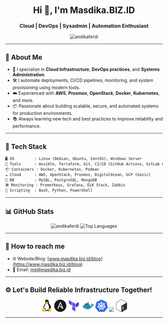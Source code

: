 <h1 align="center">Hi 👋, I'm Masdika.BIZ.ID</h1>
<h3 align="center">Cloud | DevOps | Sysadmin | Automation Enthusiast</h3>

<p align="center">
  <img src="https://komarev.com/ghpvc/?username=andikaferdi&label=Profile%20views&color=0e75b6&style=flat" alt="andikaferdi" />
</p>

---

## 🚀 About Me

* 🔧 I specialize in **Cloud Infrastructure**, **DevOps practices**, and **Systems Administration**.
* 🛠️ I automate deployments, CI/CD pipelines, monitoring, and system provisioning using modern tools.
* ☁️ Experienced with **AWS**, **Proxmox**, **OpenStack**, **Docker**, **Kubernetes**, and more.
* 📦 Passionate about building scalable, secure, and automated systems for production environments.
* 📚 Always learning new tech and best practices to improve reliability and performance.

---

## 🧰 Tech Stack

```bash
🖥️ OS         : Linux (Debian, Ubuntu, CentOS), Windows Server  
🔧 Tools      : Ansible, Terraform, Git, CI/CD (GitHub Actions, GitLab CI, Jenkins)  
📦 Containers : Docker, Kubernetes, Podman  
☁️ Cloud      : AWS, OpenStack, Proxmox, DigitalOcean, GCP (basic)  
💃 DB         : MySQL, PostgreSQL, MongoDB  
🛠️ Monitoring : Prometheus, Grafana, ELK Stack, Zabbix  
📜 Scripting  : Bash, Python, PowerShell  
```

---

## 📊 GitHub Stats

<p align="center">
  <img src="https://github-readme-stats.vercel.app/api?username=andikaferdi&show_icons=true&theme=tokyonight" alt="andikaferdi" />
  <img src="https://github-readme-stats.vercel.app/api/top-langs/?username=andikaferdi&layout=compact&theme=tokyonight" alt="Top Languages" />
</p>

---

## 📩 How to reach me

* 🌐 Website/Blog: [www.masdika.biz.id/blog](https://www.masdika.biz.id/blog)
* 📧 Email: [me@masdika.biz.id](mailto:me@masdika.biz.id)

---

## ⚙️ Let's Build Reliable Infrastructure Together!

<p align="center">
  <img src="https://raw.githubusercontent.com/devicons/devicon/master/icons/linux/linux-original.svg" width="40" />
  <img src="https://raw.githubusercontent.com/devicons/devicon/master/icons/ansible/ansible-original.svg" width="40" />
  <img src="https://raw.githubusercontent.com/devicons/devicon/master/icons/terraform/terraform-original.svg" width="40" />
  <img src="https://raw.githubusercontent.com/devicons/devicon/master/icons/docker/docker-original.svg" width="40" />
  <img src="https://raw.githubusercontent.com/devicons/devicon/master/icons/kubernetes/kubernetes-plain.svg" width="40" />
  <img src="https://raw.githubusercontent.com/devicons/devicon/master/icons/aws/aws-original.svg" width="40" />
  <img src="https://raw.githubusercontent.com/devicons/devicon/master/icons/bash/bash-original.svg" width="40" />
</p>

---
